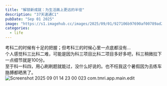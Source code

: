 ```yaml
---
title: "解锁新成就：为生活画上更远的半径"
description: "37天速通C1"
pubDate: "Sep 01 2025"
image: "https://s1.imagehub.cc/images/2025/09/01/927106b97690af00789ad23ff99a1dbe.jpg"
categories:
  - life
---
```

考科二的时候有十足的把握；但考科三的时候心里一点底都没有...  
个人感觉科三比科二难，可能是因为科三项目比科二项目多好多吧，科三稍微拉下一点细节就是100分。  
至于科一科四，用心刷刷题就能过，没什么好说的。也不枉我这个暑假因为去练车胳膊都晒黑了。  
![Screenshot 2025 09 01 14 23 00 023 com.tmri.app.main.edit](https://s1.imagehub.cc/images/2025/09/01/8e9ba8bf6e19038c133b19e5a098dfc0.png)
